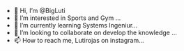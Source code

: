- 👋 Hi, I’m @BigLuti
- 👀 I’m interested in Sports and Gym ...
- 🌱 I’m currently learning Systems Ingeniur...
- 💞️ I’m looking to collaborate on develop the knowledge ...
- 📫 How to reach me, Lutirojas on instagram...

<!---
BigLuti/BigLuti is a ✨ special ✨ repository because its `README.md` (this file) appears on your GitHub profile.
You can click the Preview link to take a look at your changes.
--->

